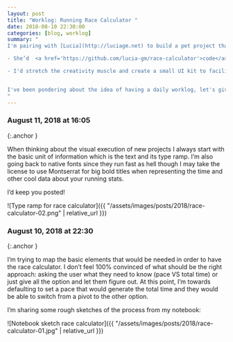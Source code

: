 ```yaml
---
layout: post
title: "Worklog: Running Race Calculator "
date: 2018-08-10 22:30:00
categories: [blog, worklog]
summary: "
I'm pairing with [Lucia](http://luciagm.net) to build a pet project that would let people estimate the race pace and total time when running races. It's the perfect excuse to do two things:

- She’d  <a href='https://github.com/lucia-gm/race-calculator'>code</a> all the project to keep improving her front-end skills

- I'd stretch the creativity muscle and create a small UI kit to facilitate side projects


I've been pondering about the idea of having a daily worklog, let's give it a try! If you got comments or suggestions please do [share them](http://twitter.com/adrianmg).
"
---
```


### August 11, 2018 at 16:05
{:.anchor }

When thinking about the visual execution of new projects I always start with the basic unit of information which is the text and its type ramp. I’m also going back to native fonts since they run fast as hell though I may take the license to use Montserrat for big bold titles when representing the time and other cool data about your running stats.

I’d keep you posted!

![Type ramp for race calculator]({{ "/assets/images/posts/2018/race-calculator-02.png" | relative_url }})

### August 10, 2018 at 22:30
{:.anchor }

I’m trying to map the basic elements that would be needed in order to have the race calculator. I don’t feel 100% convinced of what should be the right approach: asking the user what they need to know (pace VS total time) or just give all the option and let them figure out. At this point, I’m towards defaulting to set a pace that would generate the total time and they would be able to switch from a pivot to the other option.

I’m sharing some rough sketches of the process from my notebook:

![Notebook sketch race calculator]({{ "/assets/images/posts/2018/race-calculator-01.jpg" | relative_url }})